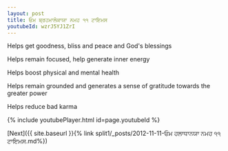 ```yaml
---
layout: post
title: ਓਮ ਬ੍ਰਹਮਾਲੋਕਾਯਾ ਨਮਹ ੧੧ ਟਾਇਮਸ
youtubeId: wzrJ5YJ1ZrI
---
```

 
 
Helps get goodness, bliss and peace and God's blessings
 
Helps remain focused, help generate inner energy 
 
Helps boost physical and mental health 
 
Helps remain grounded and generates a sense of gratitude towards the greater power 
 
Helps reduce bad karma
 
 
 
 


{% include youtubePlayer.html id=page.youtubeId %}
 
[Next]({{ site.baseurl }}{% link  split1/_posts/2012-11-11-ਓਮ ਹਲਾਧਾਨਯਾ ਨਮਹ ੧੧ ਟਾਇਮਸ.md%})
 
